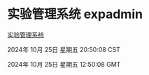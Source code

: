 # 实验管理系统 expadmin
[实验管理系统](http://219.139.199.238:56808/expadmin-782313d2-e1b1-4ea7-932e-3a55e6a1a4d0/)

2024年 10月 25日 星期五 20:50:08 CST

2024年 10月 25日 星期五 12:50:08 GMT

